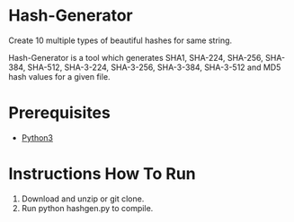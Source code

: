 # Hash-Generator
Create 10 multiple types of beautiful hashes for same string.

Hash-Generator is a tool which generates SHA1, SHA-224, SHA-256, SHA-384,
SHA-512, SHA-3-224, SHA-3-256, SHA-3-384, SHA-3-512 and MD5 hash
values for a given file.

# Prerequisites

* [Python3](https://www.python.org/downloads/)

# Instructions How To Run
1. Download and unzip or git clone.
2. Run python hashgen.py to compile.
